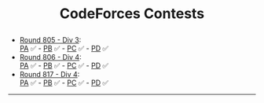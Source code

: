 # <p align="center"> CodeForces Contests </p>
- [Round 805 - Div 3](https://codeforces.com/contest/1702): <br>
[PA](https://github.com/GeorgeBeshay/ProblemSolving/blob/main/CodeForcesContests/R805_D3/PA_RoundDownThePrice.java) ✅ - [PB](https://github.com/GeorgeBeshay/ProblemSolving/blob/main/CodeForcesContests/R805_D3/PB_PolycarpWritesAStringFromMemory.java) ✅ - [PC](https://github.com/GeorgeBeshay/ProblemSolving/blob/main/CodeForcesContests/R805_D3/PC_TrainAndQueries.java) ✅ - [PD](https://github.com/GeorgeBeshay/ProblemSolving/blob/main/CodeForcesContests/R805_D3/PD_NotACheapString.java) ✅
- [Round 806 - Div 4](https://codeforces.com/contest/1703): <br>
[PA](https://github.com/GeorgeBeshay/ProblemSolving/blob/main/CodeForcesContests/R806_D4/PA_YESorYES.java) ✅ - [PB](https://github.com/GeorgeBeshay/ProblemSolving/blob/main/CodeForcesContests/R806_D4/PB_ICPCBalloons.java) ✅ - [PC](https://github.com/GeorgeBeshay/ProblemSolving/blob/main/CodeForcesContests/R806_D4/PC_Cypher.java) ✅ - [PD](https://github.com/GeorgeBeshay/ProblemSolving/blob/main/CodeForcesContests/R806_D4/PD_DoubleStrings.java) ✅
- [Round 817 - Div 4](https://codeforces.com/contest/1722): <br>
[PA](https://github.com/GeorgeBeshay/ProblemSolving/blob/main/CodeForcesContests/R817_D4/PA_SpellCheck.java) ✅ - [PB](https://github.com/GeorgeBeshay/ProblemSolving/blob/main/CodeForcesContests/R817_D4/PB_Colourblindness.java) ✅ - [PC](https://github.com/GeorgeBeshay/ProblemSolving/blob/main/CodeForcesContests/R817_D4/PC_WordGame.java) ✅ - [PD](https://github.com/GeorgeBeshay/ProblemSolving/blob/main/CodeForcesContests/R817_D4/PD_Line.java) ✅
***

